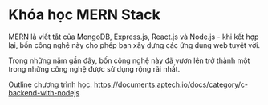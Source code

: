 # Khóa học MERN Stack

MERN là viết tắt của MongoDB, Express.js, React.js và Node.js - khi kết hợp lại, bốn công nghệ này cho phép bạn xây dựng các ứng dụng web tuyệt vời.

Trong những năm gần đây, bốn công nghệ này đã vươn lên trở thành một trong những công nghệ được sử dụng rộng rãi nhất.

Outline chương trình học: https://documents.aptech.io/docs/category/c-backend-with-nodejs
